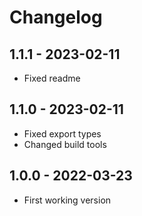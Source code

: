 # Changelog

## 1.1.1 - 2023-02-11

- Fixed readme

## 1.1.0 - 2023-02-11

- Fixed export types
- Changed build tools

## 1.0.0 - 2022-03-23

- First working version
